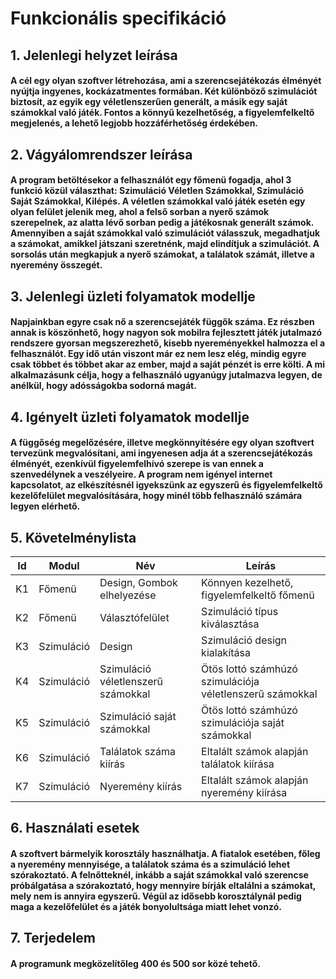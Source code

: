 # Funkcionális specifikáció
## 1. Jelenlegi helyzet leírása
#### A cél egy olyan szoftver létrehozása, ami a szerencsejátékozás élményét nyújtja ingyenes, kockázatmentes formában. Két különböző szimulációt biztosít, az egyik egy véletlenszerűen generált, a másik egy saját számokkal való játék. Fontos a könnyű kezelhetőség, a figyelemfelkeltő megjelenés, a lehető legjobb hozzáférhetőség érdekében.

## 2. Vágyálomrendszer leírása
#### A program betöltésekor a felhasználót egy főmenü fogadja, ahol 3 funkció közül választhat: Szimuláció Véletlen Számokkal, Szimuláció Saját Számokkal, Kilépés. A véletlen számokkal való játék esetén egy olyan felület jelenik meg, ahol a felső sorban a nyerő számok szerepelnek, az alatta lévő sorban pedig a játékosnak generált számok. Amennyiben a saját számokkal való szimulációt válasszuk, megadhatjuk a számokat, amikkel játszani szeretnénk, majd elindítjuk a szimulációt. A sorsolás után megkapjuk a nyerő számokat, a találatok számát, illetve a nyeremény összegét.

## 3. Jelenlegi üzleti folyamatok modellje
#### Napjainkban egyre csak nő a szerencsejáték függők száma. Ez részben annak is köszönhető, hogy nagyon sok mobilra fejlesztett játék jutalmazó rendszere gyorsan megszerezhető, kisebb nyereményekkel halmozza el a felhasználót. Egy idő után viszont már ez nem lesz elég, mindig egyre csak többet és többet akar az ember, majd a saját pénzét is erre költi. A mi alkalmazásunk célja, hogy a felhasználó ugyanúgy jutalmazva legyen, de anélkül, hogy adósságokba sodorná magát.

## 4. Igényelt üzleti folyamatok modellje
#### A függőség megelőzésére, illetve megkönnyítésére egy olyan szoftvert tervezünk megvalósítani, ami ingyenesen adja át a szerencsejátékozás élményét, ezenkívül figyelemfelhívó szerepe is van ennek a szenvedélynek a veszélyeire. A program nem igényel internet kapcsolatot, az elkészítésnél igyekszünk az egyszerű és figyelemfelkeltő kezelőfelület megvalósítására, hogy minél több felhasználó számára legyen elérhető.

## 5. Követelménylista

| Id | Modul | Név | Leírás |
| :---: | --- | --- | --- |
| K1 | Főmenü | Design, Gombok elhelyezése | Könnyen kezelhető, figyelemfelkeltő főmenü |
| K2 | Főmenü | Választófelület | Szimuláció típus kiválasztása |
| K3 | Szimuláció | Design | Szimuláció design kialakítása |
| K4 | Szimuláció | Szimuláció véletlenszerű számokkal | Ötös lottó számhúzó szimulációja véletlenszerű számokkal |
| K5 | Szimuláció | Szimuláció saját számokkal | Ötös lottó számhúzó szimulációja saját számokkal |
| K6 | Szimuláció | Találatok száma kiírás | Eltalált számok alapján találatok kiírása |
| K7 | Szimuláció | Nyeremény kiírás | Eltalált számok alapján nyeremény kiírása |

## 6. Használati esetek
#### A szoftvert bármelyik korosztály használhatja. A fiatalok esetében, főleg a nyeremény mennyisége, a találatok száma és a szimuláció lehet szórakoztató. A felnőtteknél, inkább a saját számokkal való szerencse próbálgatása a szórakoztató, hogy mennyire bírják eltalálni a számokat, mely nem is annyira egyszerű. Végül az idősebb korosztálynál pedig maga a kezelőfelület és a játék bonyolultsága miatt lehet vonzó.

## 7. Terjedelem
#### A programunk megközelítőleg 400 és 500 sor közé tehető.
